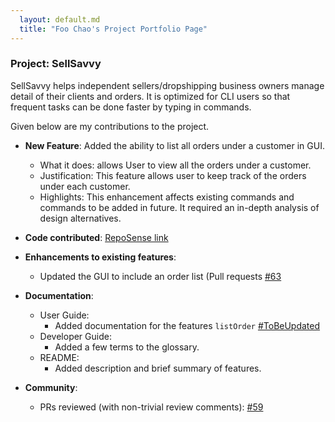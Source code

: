 ```yaml
---
  layout: default.md
  title: "Foo Chao's Project Portfolio Page"
---
```


### Project: SellSavvy

SellSavvy helps independent sellers/dropshipping business owners manage detail of their clients and orders. It is optimized for CLI users so that frequent tasks can be done faster by typing in commands.

Given below are my contributions to the project.

* **New Feature**: Added the ability to list all orders under a customer in GUI.
  * What it does: allows User to view all the orders under a customer.
  * Justification: This feature allows user to keep track of the orders under each customer.
  * Highlights: This enhancement affects existing commands and commands to be added in future. It required an in-depth analysis of design alternatives.

* **Code contributed**: [RepoSense link](https://nus-cs2103-ay2425s1.github.io/tp-dashboard/?search=&sort=groupTitle&sortWithin=title&timeframe=commit&mergegroup=&groupSelect=groupByRepos&breakdown=true&checkedFileTypes=docs~functional-code~test-code~other&since=2024-09-20&tabOpen=true&tabType=authorship&tabAuthor=FooChao&tabRepo=AY2425S1-CS2103T-F14a-2%2Ftp%5Bmaster%5D&authorshipIsMergeGroup=false&authorshipFileTypes=docs~functional-code~test-code~other&authorshipIsBinaryFileTypeChecked=false&authorshipIsIgnoredFilesChecked=false)

* **Enhancements to existing features**:
  * Updated the GUI to include an order list (Pull requests [\#63](https://github.com/AY2425S1-CS2103T-F14a-2/tp/pull/63)

* **Documentation**:
  * User Guide:
    * Added documentation for the features `listOrder` [\#ToBeUpdated]()
  * Developer Guide:
    * Added a few terms to the glossary.
  * README: 
    * Added description and brief summary of features.

* **Community**:
  * PRs reviewed (with non-trivial review comments): [\#59](https://github.com/AY2425S1-CS2103T-F14a-2/tp/pull/59)
